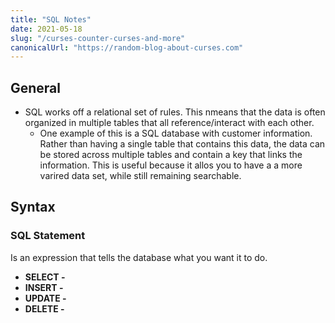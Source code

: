 ```yaml
---
title: "SQL Notes"
date: 2021-05-18
slug: "/curses-counter-curses-and-more"
canonicalUrl: "https://random-blog-about-curses.com"
---
```


## General

* SQL works off a relational set of rules. This nmeans that the data is often organized in multiple tables that all reference/interact with each other.
  * One example of this is a SQL database with customer information. Rather than having a single table that contains this data, the data can be stored across multiple tables and contain a key that links the information. This is useful because it allos you to have a a more varired data set, while still remaining searchable.

## Syntax

### SQL Statement

Is an expression that tells the database what you want it to do.

* **SELECT -** 
* **INSERT -** 
* **UPDATE -** 
* **DELETE -** 

